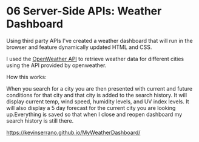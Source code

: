 # 06 Server-Side APIs: Weather Dashboard
Using third party APIs I've created a weather dashboard that will run in the browser and feature dynamically updated HTML and CSS.

I used the [OpenWeather API](https://openweathermap.org/api) to retrieve weather data for different cities using the API provided by openweather. 



How this works:

When you search for a city you are then presented with current and future conditions for that city and that city is added to the search history. It will display current temp, wind speed, humidity levels, and UV index levels. It will also display a 5 day forecast for the current city you are looking up.Everything is saved so that when I close and reopen dashboard my search history is still there.





https://kevinserrano.github.io/MyWeatherDashboard/
